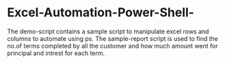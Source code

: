 # Excel-Automation-Power-Shell-
 The demo-script contains a sample script to manipulate excel rows and columns to automate using ps.
 The sample-report script is used to find the no.of terms completed by all the customer and how much amount went for principal and intrest for each term.
